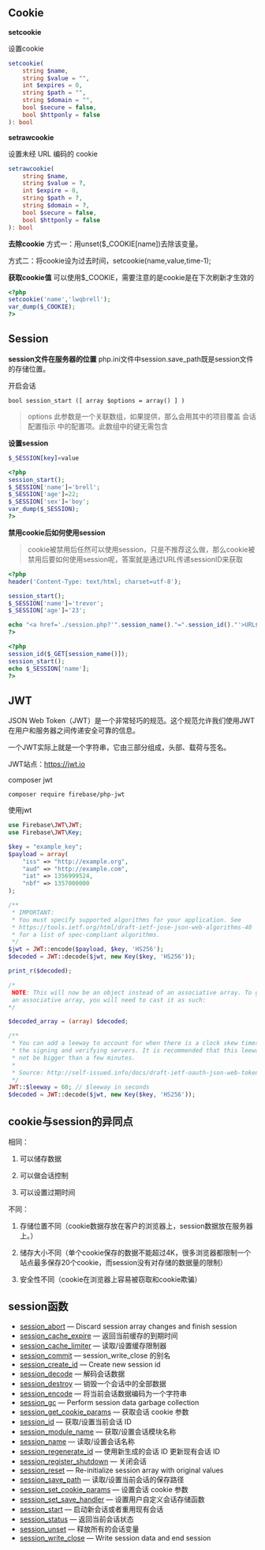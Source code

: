 ## Cookie

**setcookie**

设置cookie

```php
setcookie(
    string $name,
    string $value = "",
    int $expires = 0,
    string $path = "",
    string $domain = "",
    bool $secure = false,
    bool $httponly = false
): bool
```

**setrawcookie**

设置未经 URL 编码的 cookie

```php
setrawcookie(
    string $name,
    string $value = ?,
    int $expire = 0,
    string $path = ?,
    string $domain = ?,
    bool $secure = false,
    bool $httponly = false
): bool
```

**去除cookie**
方式一：用unset($_COOKIE[name])去除该变量。

方式二：将cookie设为过去时间，setcookie(name,value,time-1);

**获取cookie值**
可以使用$_COOKIE，需要注意的是cookie是在下次刷新才生效的

```php
<?php
setcookie('name','lwqbrell');
var_dump($_COOKIE);
?>
```



## Session

**session文件在服务器的位置**
php.ini文件中session.save_path既是session文件的存储位置。

开启会话

```
bool session_start ([ array $options = array() ] )
```

> options
> 此参数是一个关联数组，如果提供，那么会用其中的项目覆盖 会话配置指示 中的配置项。此数组中的键无需包含 

**设置session**

```php
$_SESSION[key]=value
```

```php
<?php
session_start();
$_SESSION['name']='brell';
$_SESSION['age']=22;
$_SESSION['sex']='boy';
var_dump($_SESSION);
?>
```

**禁用cookie后如何使用session**

> cookie被禁用后任然可以使用session，只是不推荐这么做，那么cookie被禁用后要如何使用session呢，答案就是通过URL传递sessionID来获取

```php
<?php
header('Content-Type: text/html; charset=utf-8');

session_start();
$_SESSION['name']='trevor';
$_SESSION['age']='23';

echo "<a href='./session.php?'".session_name()."=".session_id()."'>URL传sessionid</a>";
?>
```

```php
<?php
session_id($_GET[session_name()]);
session_start();
echo $_SESSION['name'];
?>
```



## JWT

JSON Web Token（JWT）是一个非常轻巧的规范。这个规范允许我们使用JWT在用户和服务器之间传递安全可靠的信息。

一个JWT实际上就是一个字符串，它由三部分组成，头部、载荷与签名。



JWT站点：https://jwt.io

composer jwt

```
composer require firebase/php-jwt
```

使用jwt

```php
use Firebase\JWT\JWT;
use Firebase\JWT\Key;

$key = "example_key";
$payload = array(
    "iss" => "http://example.org",
    "aud" => "http://example.com",
    "iat" => 1356999524,
    "nbf" => 1357000000
);

/**
 * IMPORTANT:
 * You must specify supported algorithms for your application. See
 * https://tools.ietf.org/html/draft-ietf-jose-json-web-algorithms-40
 * for a list of spec-compliant algorithms.
 */
$jwt = JWT::encode($payload, $key, 'HS256');
$decoded = JWT::decode($jwt, new Key($key, 'HS256'));

print_r($decoded);

/*
 NOTE: This will now be an object instead of an associative array. To get
 an associative array, you will need to cast it as such:
*/

$decoded_array = (array) $decoded;

/**
 * You can add a leeway to account for when there is a clock skew times between
 * the signing and verifying servers. It is recommended that this leeway should
 * not be bigger than a few minutes.
 *
 * Source: http://self-issued.info/docs/draft-ietf-oauth-json-web-token.html#nbfDef
 */
JWT::$leeway = 60; // $leeway in seconds
$decoded = JWT::decode($jwt, new Key($key, 'HS256'));
```





## cookie与session的异同点

相同：

1. 可以储存数据

2. 可以做会话控制

3. 可以设置过期时间



不同：

1. 存储位置不同（cookie数据存放在客户的浏览器上，session数据放在服务器上。）

2. 储存大小不同（单个cookie保存的数据不能超过4K，很多浏览器都限制一个站点最多保存20个cookie，而session没有对存储的数据量的限制）

3. 安全性不同（cookie在浏览器上容易被窃取和cookie欺骗）





## session函数

- [session_abort](https://www.php.net/manual/zh/function.session-abort.php) — Discard session array changes and finish session
- [session_cache_expire](https://www.php.net/manual/zh/function.session-cache-expire.php) — 返回当前缓存的到期时间
- [session_cache_limiter](https://www.php.net/manual/zh/function.session-cache-limiter.php) — 读取/设置缓存限制器
- [session_commit](https://www.php.net/manual/zh/function.session-commit.php) — session_write_close 的别名
- [session_create_id](https://www.php.net/manual/zh/function.session-create-id.php) — Create new session id
- [session_decode](https://www.php.net/manual/zh/function.session-decode.php) — 解码会话数据
- [session_destroy](https://www.php.net/manual/zh/function.session-destroy.php) — 销毁一个会话中的全部数据
- [session_encode](https://www.php.net/manual/zh/function.session-encode.php) — 将当前会话数据编码为一个字符串
- [session_gc](https://www.php.net/manual/zh/function.session-gc.php) — Perform session data garbage collection
- [session_get_cookie_params](https://www.php.net/manual/zh/function.session-get-cookie-params.php) — 获取会话 cookie 参数
- [session_id](https://www.php.net/manual/zh/function.session-id.php) — 获取/设置当前会话 ID
- [session_module_name](https://www.php.net/manual/zh/function.session-module-name.php) — 获取/设置会话模块名称
- [session_name](https://www.php.net/manual/zh/function.session-name.php) — 读取/设置会话名称
- [session_regenerate_id](https://www.php.net/manual/zh/function.session-regenerate-id.php) — 使用新生成的会话 ID 更新现有会话 ID
- [session_register_shutdown](https://www.php.net/manual/zh/function.session-register-shutdown.php) — 关闭会话
- [session_reset](https://www.php.net/manual/zh/function.session-reset.php) — Re-initialize session array with original values
- [session_save_path](https://www.php.net/manual/zh/function.session-save-path.php) — 读取/设置当前会话的保存路径
- [session_set_cookie_params](https://www.php.net/manual/zh/function.session-set-cookie-params.php) — 设置会话 cookie 参数
- [session_set_save_handler](https://www.php.net/manual/zh/function.session-set-save-handler.php) — 设置用户自定义会话存储函数
- [session_start](https://www.php.net/manual/zh/function.session-start.php) — 启动新会话或者重用现有会话
- [session_status](https://www.php.net/manual/zh/function.session-status.php) — 返回当前会话状态
- [session_unset](https://www.php.net/manual/zh/function.session-unset.php) — 释放所有的会话变量
- [session_write_close](https://www.php.net/manual/zh/function.session-write-close.php) — Write session data and end session

